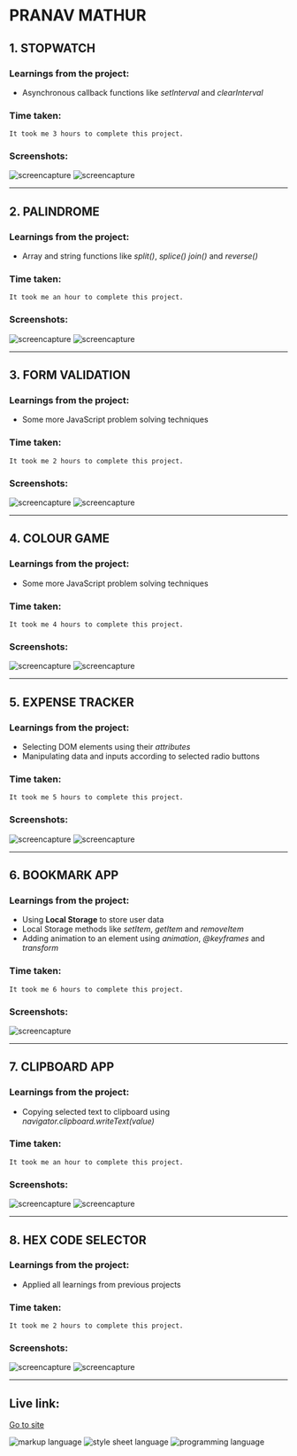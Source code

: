 # PRANAV MATHUR

## 1. STOPWATCH

### Learnings from the project:

- Asynchronous callback functions like _setInterval_ and _clearInterval_

### Time taken:

    It took me 3 hours to complete this project.

### Screenshots:

![screencapture](./images/stopwatch1.png)
![screencapture](./images/stopwatch2.png)

---

## 2. PALINDROME

### Learnings from the project:

- Array and string functions like _split()_, _splice()_ _join()_ and _reverse()_

### Time taken:

    It took me an hour to complete this project.

### Screenshots:

![screencapture](./images/palindrome2.png)
![screencapture](./images/palindrome3.png)

---

## 3. FORM VALIDATION

### Learnings from the project:

- Some more JavaScript problem solving techniques

### Time taken:

    It took me 2 hours to complete this project.

### Screenshots:

![screencapture](./images/form1.png)
![screencapture](./images/form2.png)

---

## 4. COLOUR GAME

### Learnings from the project:

- Some more JavaScript problem solving techniques

### Time taken:

    It took me 4 hours to complete this project.

### Screenshots:

![screencapture](./images/colour1.png)
![screencapture](./images/colour2.png)

---

## 5. EXPENSE TRACKER

### Learnings from the project:

- Selecting DOM elements using their _attributes_
- Manipulating data and inputs according to selected radio buttons

### Time taken:

    It took me 5 hours to complete this project.

### Screenshots:

![screencapture](./images/expense1.png)
![screencapture](./images/expense2.png)

---

## 6. BOOKMARK APP

### Learnings from the project:

- Using **Local Storage** to store user data
- Local Storage methods like _setItem_, _getItem_ and _removeItem_
- Adding animation to an element using _animation_, _@keyframes_ and _transform_

### Time taken:

    It took me 6 hours to complete this project.

### Screenshots:

![screencapture](./images/bookmark.png)

---

## 7. CLIPBOARD APP

### Learnings from the project:

- Copying selected text to clipboard using _navigator.clipboard.writeText(value)_

### Time taken:

    It took me an hour to complete this project.

### Screenshots:

![screencapture](./images/clipboard1.png)
![screencapture](./images/clipboard2.png)

---

## 8. HEX CODE SELECTOR

### Learnings from the project:

- Applied all learnings from previous projects

### Time taken:

    It took me 2 hours to complete this project.

### Screenshots:

![screencapture](./images/hex1.png)
![screencapture](./images/hex2.png)

---

## Live link:

[Go to site](https://more-javascript-projects.netlify.app/)

![markup language](./images/markup-HTML-orange.svg)
![style sheet language](./images/styling-CSS-blue.svg)
![programming language](./images/programming-JavaScript-yellow.svg)

